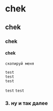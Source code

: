 # chek
## chek 
### chek 
#### chek 
```
скопируй меня 
```
```
test
test
test
```
``
test
``
`
test
`
### 3. ну и так далее
